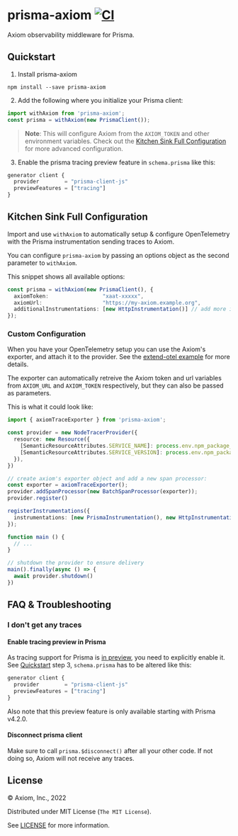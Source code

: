# prisma-axiom [![CI](https://github.com/axiomhq/prisma-axiom/actions/workflows/ci.yml/badge.svg)](https://github.com/axiomhq/prisma-axiom/actions/workflows/ci.yml)

Axiom observability middleware for Prisma.

## Quickstart

1. Install prisma-axiom

```shell
npm install --save prisma-axiom
```

2. Add the following where you initialize your Prisma client:

```ts
import withAxiom from 'prisma-axiom';
const prisma = withAxiom(new PrismaClient());
```

> **Note**: This will configure Axiom from the `AXIOM_TOKEN` and other 
> environment variables. Check out the
> [Kitchen Sink Full Configuration](#kitchen-sink-full-configuration) for more
> advanced configuration.

3. Enable the prisma tracing preview feature in `schema.prisma` like this:

```js
generator client {
  provider        = "prisma-client-js"
  previewFeatures = ["tracing"]
}
```

## Kitchen Sink Full Configuration

Import and use `withAxiom` to automatically setup & configure OpenTelemetry
with the Prisma instrumentation sending traces to Axiom.

You can configure `prisma-axiom` by passing an options object as the second
parameter to `withAxiom`.

This snippet shows all available options:

```ts
const prisma = withAxiom(new PrismaClient(), {
  axiomToken:                 "xaat-xxxxx",
  axiomUrl:                   "https://my-axiom.example.org",
  additionalInstrumentations: [new HttpInstrumentation()] // add more instrumentations to the tracing setup
});
```

### Custom Configuration

When you have your OpenTelemetry setup you can use the Axiom's exporter, and 
attach it to the provider. 
See the [extend-otel example](./examples/extend-otel/index.ts) for more details.

The exporter can automatically retreive the Axiom token and url variables from `AXIOM_URL` and `AXIOM_TOKEN` respectively, but they can also be passed as
parameters.

This is what it could look like:

```ts
import { axiomTraceExporter } from 'prisma-axiom';

const provider = new NodeTracerProvider({
  resource: new Resource({
    [SemanticResourceAttributes.SERVICE_NAME]: process.env.npm_package_name,
    [SemanticResourceAttributes.SERVICE_VERSION]: process.env.npm_package_version,
  }),
})

// create axiom's exporter object and add a new span processor:
const exporter = axiomTraceExporter();
provider.addSpanProcessor(new BatchSpanProcessor(exporter));
provider.register()

registerInstrumentations({
  instrumentations: [new PrismaInstrumentation(), new HttpInstrumentation()],
});

function main () {
  // ...
}

// shutdown the provider to ensure delivery
main().finally(async () => {
  await provider.shutdown()
})
```

## FAQ & Troubleshooting

### I don't get any traces

#### Enable tracing preview in Prisma

As tracing support for Prisma is [in preview](https://www.prisma.io/docs/concepts/components/preview-features/client-preview-features), you need to explicitly enable it. See [Quickstart](https://github.com/axiomhq/prisma-axiom#quickstart) step 3, `schema.prisma` has to be altered like this:

```js
generator client {
  provider        = "prisma-client-js"
  previewFeatures = ["tracing"]
}
```

Also note that this preview feature is only available starting with Prisma v4.2.0.

#### Disconnect prisma client

Make sure to call `prisma.$disconnect()` after all your other code. If not doing so, Axiom will not receive any traces.

## License

&copy; Axiom, Inc., 2022

Distributed under MIT License (`The MIT License`).

See [LICENSE](LICENSE) for more information.
